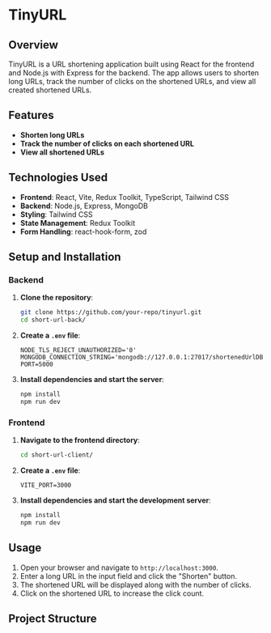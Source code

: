 # TinyURL

## Overview

TinyURL is a URL shortening application built using React for the frontend and Node.js with Express for the backend. The app allows users to shorten long URLs, track the number of clicks on the shortened URLs, and view all created shortened URLs.

## Features

-   **Shorten long URLs**
-   **Track the number of clicks on each shortened URL**
-   **View all shortened URLs**

## Technologies Used

-   **Frontend**: React, Vite, Redux Toolkit, TypeScript, Tailwind CSS
-   **Backend**: Node.js, Express, MongoDB
-   **Styling**: Tailwind CSS
-   **State Management**: Redux Toolkit
-   **Form Handling**: react-hook-form, zod

## Setup and Installation

### Backend

1. **Clone the repository**:

    ```bash
    git clone https://github.com/your-repo/tinyurl.git
    cd short-url-back/
    ```

2. **Create a `.env` file**:

    ```env
    NODE_TLS_REJECT_UNAUTHORIZED='0'
    MONGODB_CONNECTION_STRING='mongodb://127.0.0.1:27017/shortenedUrlDB'
    PORT=5000
    ```

3. **Install dependencies and start the server**:
    ```bash
    npm install
    npm run dev
    ```

### Frontend

1. **Navigate to the frontend directory**:

    ```bash
    cd short-url-client/
    ```

2. **Create a `.env` file**:

    ```env
    VITE_PORT=3000
    ```

3. **Install dependencies and start the development server**:
    ```bash
    npm install
    npm run dev
    ```

## Usage

1. Open your browser and navigate to `http://localhost:3000`.
2. Enter a long URL in the input field and click the "Shorten" button.
3. The shortened URL will be displayed along with the number of clicks.
4. Click on the shortened URL to increase the click count.

## Project Structure
